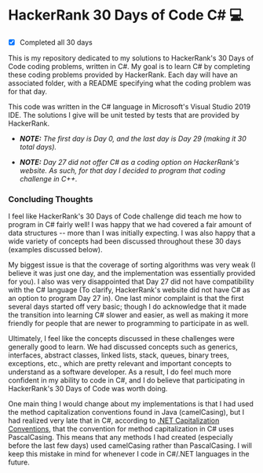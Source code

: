 # HackerRank 30 Days of Code C# :computer:

- [x] Completed all 30 days

This is my repository dedicated to my solutions to HackerRank's 30 Days of Code coding problems, written in C#.
My goal is to learn C# by completing these coding problems provided by HackerRank.  Each day will have an associated folder,
with a README specifying what the coding problem was for that day.

This code was written in the C# language in Microsoft's Visual Studio 2019 IDE.  The solutions I give will be unit tested
by tests that are provided by HackerRank.

- ***NOTE:** The first day is Day 0, and the last day is Day 29 (making it 30 total days).*

- ***NOTE:** Day 27 did not offer C# as a coding option on HackerRank's website.  As such, for that day I decided to program that coding challenge in C++.*

### Concluding Thoughts 

I feel like HackerRank's 30 Days of Code challenge did teach me how to program in C# fairly well!  I was happy that we had covered a fair
amount of data structures -- more than I was initially expecting.  I was also happy that a wide variety of concepts had been discussed throughout these 30 days (examples discussed below).

My biggest issue is that the coverage of sorting algorithms was very weak (I believe it was just one day, and the implementation was essentially provided for you).  I also was very disappointed that Day 27 did not have compatibility with the C# language (To clarify, HackerRank's website did not have C# as an option to program Day 27 in).  One last minor complaint is that the first several days started off very basic; though I do acknowledge that it made the transition into learning C# slower and easier, as well as making it more friendly for people that are newer to programming to participate in as well.

Ultimately, I feel like the concepts discussed in these challenges were generally good to learn.  We had discussed concepts such as generics, interfaces, abstract classes, linked lists, stack, queues, binary trees, exceptions, etc., which are pretty relevant and important concepts to understand as a software developer.  As a result, I do feel much more confident in my ability to code in C#, and I do believe that participating in HackerRank's 30 Days of Code was worth doing.

One main thing I would change about my implementations is that I had used the method capitalization conventions found in Java (camelCasing), but I had realized very late that in C#, according to [.NET Capitalization Conventions](https://docs.microsoft.com/en-us/dotnet/standard/design-guidelines/capitalization-conventions?redirectedfrom=MSDN), that the convention for method capitalization in C# uses PascalCasing.  This means that any methods I had created (especially before the last few days) used camelCasing rather than PascalCasing.  I will keep this mistake in mind for whenever I code in C#/.NET languages in the future.
